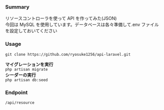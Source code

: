 ### Summary

リソースコントローラを使って API を作ってみた(JSON)  
今回は MySQL を使用しています。データベースは各々準備して.env ファイルを設定しておいてください

### Usage

`git clone https://github.com/ryosuke1256/api-laravel.git`

**マイグレーションを実行**  
`php artisan migrate`  
**シーダーの実行**  
`php artisan db:seed`

### Endpoint   
`/api/resource`
